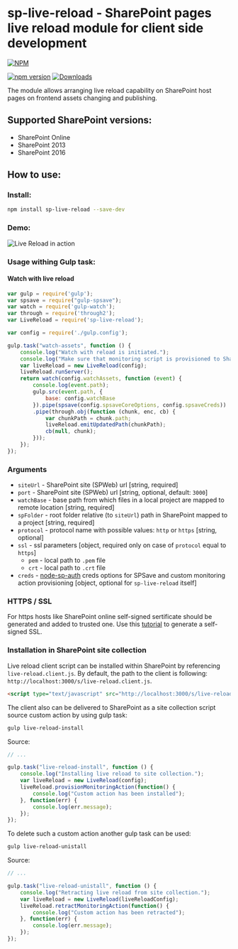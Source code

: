 # sp-live-reload - SharePoint pages live reload module for client side development

[![NPM](https://nodei.co/npm/sp-live-reload.png?mini=true&downloads=true&downloadRank=true&stars=true)](https://nodei.co/npm/sp-live-reload/)

[![npm version](https://badge.fury.io/js/sp-live-reload.svg)](https://badge.fury.io/js/sp-live-reload)
[![Downloads](https://img.shields.io/npm/dm/sp-live-reload.svg)](https://www.npmjs.com/package/sp-live-reload)

The module allows arranging live reload capability on SharePoint host pages on frontend assets changing and publishing.

## Supported SharePoint versions:

- SharePoint Online
- SharePoint 2013
- SharePoint 2016

## How to use:

### Install:

```bash
npm install sp-live-reload --save-dev
```

### Demo:

![Live Reload in action](http://koltyakov.ru/images/LiveReloadSimpleDemo.gif)

### Usage withing Gulp task:

#### Watch with live reload

```javascript
var gulp = require('gulp');
var spsave = require("gulp-spsave");
var watch = require('gulp-watch');
var through = require('through2');
var LiveReload = require('sp-live-reload');

var config = require('./gulp.config');

gulp.task("watch-assets", function () {
    console.log("Watch with reload is initiated.");
    console.log("Make sure that monitoring script is provisioned to SharePoint.");
    var liveReload = new LiveReload(config);
    liveReload.runServer();
    return watch(config.watchAssets, function (event) {
        console.log(event.path);
        gulp.src(event.path, {
            base: config.watchBase
        }).pipe(spsave(config.spsaveCoreOptions, config.spsaveCreds))
        .pipe(through.obj(function (chunk, enc, cb) {
            var chunkPath = chunk.path;
            liveReload.emitUpdatedPath(chunkPath);
            cb(null, chunk);
        }));
    });
});
```

### Arguments

- `siteUrl` - SharePoint site (SPWeb) url [string, required]
- `port` - SharePoint site (SPWeb) url [string, optional, default: `3000`]
- `watchBase` - base path from which files in a local project are mapped to remote location [string, required]
- `spFolder` - root folder relative (to `siteUrl`) path in SharePoint mapped to a project [string, required]
- `protocol` - protocol name with possible values: `http` or `https` [string, optional]
- `ssl` - ssl parameters [object, required only on case of `protocol` equal to `https`]
    - `pem` - local path to `.pem` file
    - `crt` - local path to `.crt` file
- `creds` - [node-sp-auth](https://github.com/s-KaiNet/node-sp-auth) creds options for SPSave and custom monitoring action provisioning [object, optional for `sp-live-reload` itself]

### HTTPS / SSL

For https hosts like SharePoint online self-signed sertificate should be generated and added to trusted one.
Use this [tutorial](https://devcenter.heroku.com/articles/ssl-certificate-self) to generate a self-signed SSL.

### Installation in SharePoint site collection

Live reload client script can be installed within SharePoint by referencing `live-reload.client.js`.
By default, the path to the client is following: `http://localhost:3000/s/live-reload.client.js`.

```html
<script type="text/javascript" src="http://localhost:3000/s/live-reload.client.js"></script>
```

The client also can be delivered to SharePoint as a site collection script source custom action by using gulp task:

```bash
gulp live-reload-install
```

Source:

```javascript
// ... 

gulp.task("live-reload-install", function () {
    console.log("Installing live reload to site collection.");
    var liveReload = new LiveReload(config);
    liveReload.provisionMonitoringAction(function() {
        console.log("Custom action has been installed");
    }, function(err) {
        console.log(err.message);
    });
});
```

To delete such a custom action another gulp task can be used:

```bash
gulp live-reload-unistall
```

Source:

```javascript
// ... 

gulp.task("live-reload-unistall", function () {
    console.log("Retracting live reload from site collection.");
    var liveReload = new LiveReload(liveReloadConfig);
    liveReload.retractMonitoringAction(function() {
        console.log("Custom action has been retracted");
    }, function(err) {
        console.log(err.message);
    });
});
```